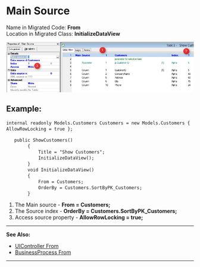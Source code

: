 ﻿# Main Source

Name in Migrated Code: **From**  
Location in Migrated Class: **InitializeDataView**  

![Dataview Magic-Table](magicource.jpg)

## Example:
```csdiff 
internal readonly Models.Customers Customers = new Models.Customers { AllowRowLocking = true };
```

```csdiff
   public ShowCustomers()
        {
            Title = "Show Customers";
            InitializeDataView();
        }
        void InitializeDataView()
        {
            From = Customers;
            OrderBy = Customers.SortByPK_Customers;
        }
```

1) The Main source - **From = Customers;**
2) The Source index - **OrderBy = Customers.SortByPK_Customers;**
3) Access source property - **AllowRowLocking = true;**

---
**See Also:**
* [UIController From](http://www.fireflymigration.com/reference/html/P_Firefly_Box_UIController_From.htm)
* [BusinessProcess From](http://fireflymigration.com/reference/html/P_Firefly_Box_BusinessProcess_From.htm)

---